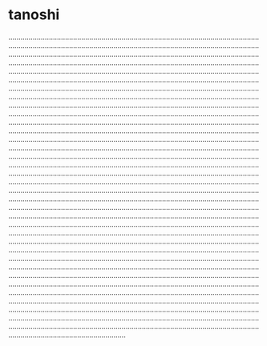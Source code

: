 # tanoshi

..............................................................................................................................................................................................................................................................................................................................................................................................................................................................................................................................................................................................................................................................................................................................................................................................................................................................................................................................................................................................................................................................................................................................................................................................................................................................................................................................................................................................................................................................................................................................................................................................................................................................................................................................................................................................................................................................................................................................................................................................................................................................................................................................................................................................................................................................................................................................................................................................................................................................................................................................................................................................................................................................................................................................................................................................................................................................................................................................................................................................................................................................................................................................................................................................................................................................................................................................................................................................................................................................................................................................................................................................................................................................................................................................................................................................................................................................................................................................................................................................................................................................................................................................................................................................................................................................................................................................................................................................................................................................................................................................................................................